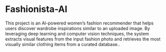 # Fashionista-AI
This project is an AI-powered women’s fashion recommender that helps users discover wardrobe inspirations similar to an uploaded image. By leveraging deep learning and computer vision techniques, the system extracts visual features from the input fashion photo and retrieves the most visually similar clothing items from a curated database..
